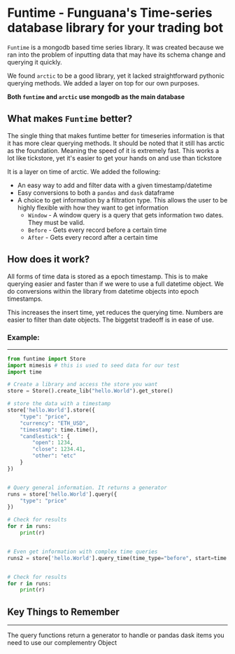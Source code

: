 # Funtime - Funguana's Time-series database library for your trading bot

`Funtime` is a mongodb based time series library. It was created because we ran into the problem of inputting data that may have its schema change and querying it quickly.

We found `arctic` to be a good library, yet it lacked straightforward pythonic querying methods. We added a layer on top for our own purposes.

**Both `funtime` and `arctic` use mongodb as the main database**


## What makes `Funtime` better?
The single thing that makes funtime better for timeseries information is that it has more clear querying methods. It should be noted that it still has arctic as the foundation. Meaning the speed of it is extremely fast. This works a lot like tickstore, yet it's easier to get your hands on and use than tickstore

It is a layer on time of arctic. We added the following:

* An easy way to add and filter data with a given timestamp/datetime
* Easy conversions to both a `pandas` and `dask` dataframe
* A choice to get information by a filtration type. This allows the user to be highly flexible with how they want to get information
    * `Window` - A window query is a query that gets information two dates. They must be valid.
    * `Before` - Gets every record before a certain time
    * `After` - Gets every record after a certain time


## How does it work?
All forms of time data is stored as a epoch timestamp. This is to make querying easier and faster than if we were to use a full datetime object. We do conversions within the library from datetime objects into epoch timestamps.

This increases the insert time, yet reduces the querying time. Numbers are easier to filter than date objects. The biggetst tradeoff is in ease of use.

### Example:
---
```python
from funtime import Store
import mimesis # this is used to seed data for our test
import time

# Create a library and access the store you want
store = Store().create_lib("hello.World").get_store()

# store the data with a timestamp
store['hello.World'].store({
    "type": "price",
    "currency": "ETH_USD",
    "timestamp": time.time(),
    "candlestick": {
        "open": 1234,
        "close": 1234.41,
        "other": "etc"
    }
})


# Query general information. It returns a generator
runs = store['hello.World'].query({
    "type": "price"
})

# Check for results
for r in runs:
    print(r)


# Even get information with complex time queries
runs2 = store['hello.World'].query_time(time_type="before", start=time.time(), query_type="price")


# Check for results
for r in runs:
    print(r)
```




## Key Things to Remember
---

The query functions return a generator to handle or pandas dask items you need to use our complementry Object
